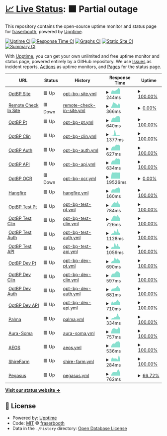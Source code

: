 # [📈 Live Status](https://fraserbooth.github.io/fb-monitor): <!--live status--> **🟧 Partial outage**

This repository contains the open-source uptime monitor and status page for [fraserbooth](https://fraserbooth.github.io/fb-monitor), powered by [Upptime](https://github.com/upptime/upptime).

[![Uptime CI](https://github.com/koj-co/upptime/workflows/Uptime%20CI/badge.svg)](https://github.com/koj-co/upptime/actions?query=workflow%3A%22Uptime+CI%22)
[![Response Time CI](https://github.com/koj-co/upptime/workflows/Response%20Time%20CI/badge.svg)](https://github.com/koj-co/upptime/actions?query=workflow%3A%22Response+Time+CI%22)
[![Graphs CI](https://github.com/koj-co/upptime/workflows/Graphs%20CI/badge.svg)](https://github.com/koj-co/upptime/actions?query=workflow%3A%22Graphs+CI%22)
[![Static Site CI](https://github.com/koj-co/upptime/workflows/Static%20Site%20CI/badge.svg)](https://github.com/koj-co/upptime/actions?query=workflow%3A%22Static+Site+CI%22)
[![Summary CI](https://github.com/koj-co/upptime/workflows/Summary%20CI/badge.svg)](https://github.com/koj-co/upptime/actions?query=workflow%3A%22Summary+CI%22)

With [Upptime](https://upptime.js.org), you can get your own unlimited and free uptime monitor and status page, powered entirely by a GitHub repository. We use [Issues](https://github.com/fraserbooth/optbp-monitor/issues) as incident reports, [Actions](https://github.com/fraserbooth/optbp-monitor/actions) as uptime monitors, and [Pages](https://fraserbooth.github.io/fb-monitor) for the status page.

<!--start: status pages-->
<!-- This summary is generated by Upptime (https://github.com/upptime/upptime) -->
<!-- Do not edit this manually, your changes will be overwritten -->
<!-- prettier-ignore -->
| URL | Status | History | Response Time | Uptime |
| --- | ------ | ------- | ------------- | ------ |
| <img alt="" src="https://icons.duckduckgo.com/ip3/www.optbp.com.ico" height="13"> [OptBP Site](http://www.optbp.com/) | 🟩 Up | [opt-bp-site.yml](https://github.com/fraserbooth/fb-monitor/commits/HEAD/history/opt-bp-site.yml) | <details><summary><img alt="Response time graph" src="./graphs/opt-bp-site/response-time-week.png" height="20"> 244ms</summary><br><a href="https://fraserbooth.github.io/fb-monitor/history/opt-bp-site"><img alt="Response time 195" src="https://img.shields.io/endpoint?url=https%3A%2F%2Fraw.githubusercontent.com%2Ffraserbooth%2Ffb-monitor%2FHEAD%2Fapi%2Fopt-bp-site%2Fresponse-time.json"></a><br><a href="https://fraserbooth.github.io/fb-monitor/history/opt-bp-site"><img alt="24-hour response time 224" src="https://img.shields.io/endpoint?url=https%3A%2F%2Fraw.githubusercontent.com%2Ffraserbooth%2Ffb-monitor%2FHEAD%2Fapi%2Fopt-bp-site%2Fresponse-time-day.json"></a><br><a href="https://fraserbooth.github.io/fb-monitor/history/opt-bp-site"><img alt="7-day response time 244" src="https://img.shields.io/endpoint?url=https%3A%2F%2Fraw.githubusercontent.com%2Ffraserbooth%2Ffb-monitor%2FHEAD%2Fapi%2Fopt-bp-site%2Fresponse-time-week.json"></a><br><a href="https://fraserbooth.github.io/fb-monitor/history/opt-bp-site"><img alt="30-day response time 213" src="https://img.shields.io/endpoint?url=https%3A%2F%2Fraw.githubusercontent.com%2Ffraserbooth%2Ffb-monitor%2FHEAD%2Fapi%2Fopt-bp-site%2Fresponse-time-month.json"></a><br><a href="https://fraserbooth.github.io/fb-monitor/history/opt-bp-site"><img alt="1-year response time 203" src="https://img.shields.io/endpoint?url=https%3A%2F%2Fraw.githubusercontent.com%2Ffraserbooth%2Ffb-monitor%2FHEAD%2Fapi%2Fopt-bp-site%2Fresponse-time-year.json"></a></details> | <details><summary><a href="https://fraserbooth.github.io/fb-monitor/history/opt-bp-site">100.00%</a></summary><a href="https://fraserbooth.github.io/fb-monitor/history/opt-bp-site"><img alt="All-time uptime 100.00%" src="https://img.shields.io/endpoint?url=https%3A%2F%2Fraw.githubusercontent.com%2Ffraserbooth%2Ffb-monitor%2FHEAD%2Fapi%2Fopt-bp-site%2Fuptime.json"></a><br><a href="https://fraserbooth.github.io/fb-monitor/history/opt-bp-site"><img alt="24-hour uptime 100.00%" src="https://img.shields.io/endpoint?url=https%3A%2F%2Fraw.githubusercontent.com%2Ffraserbooth%2Ffb-monitor%2FHEAD%2Fapi%2Fopt-bp-site%2Fuptime-day.json"></a><br><a href="https://fraserbooth.github.io/fb-monitor/history/opt-bp-site"><img alt="7-day uptime 100.00%" src="https://img.shields.io/endpoint?url=https%3A%2F%2Fraw.githubusercontent.com%2Ffraserbooth%2Ffb-monitor%2FHEAD%2Fapi%2Fopt-bp-site%2Fuptime-week.json"></a><br><a href="https://fraserbooth.github.io/fb-monitor/history/opt-bp-site"><img alt="30-day uptime 100.00%" src="https://img.shields.io/endpoint?url=https%3A%2F%2Fraw.githubusercontent.com%2Ffraserbooth%2Ffb-monitor%2FHEAD%2Fapi%2Fopt-bp-site%2Fuptime-month.json"></a><br><a href="https://fraserbooth.github.io/fb-monitor/history/opt-bp-site"><img alt="1-year uptime 100.00%" src="https://img.shields.io/endpoint?url=https%3A%2F%2Fraw.githubusercontent.com%2Ffraserbooth%2Ffb-monitor%2FHEAD%2Fapi%2Fopt-bp-site%2Fuptime-year.json"></a></details>
| <img alt="" src="https://icons.duckduckgo.com/ip3/www.remotecheckin.co.uk.ico" height="13"> [Remote Check In Site](https://www.remotecheckin.co.uk/) | 🟥 Down | [remote-check-in-site.yml](https://github.com/fraserbooth/fb-monitor/commits/HEAD/history/remote-check-in-site.yml) | <details><summary><img alt="Response time graph" src="./graphs/remote-check-in-site/response-time-week.png" height="20"> 366ms</summary><br><a href="https://fraserbooth.github.io/fb-monitor/history/remote-check-in-site"><img alt="Response time 294" src="https://img.shields.io/endpoint?url=https%3A%2F%2Fraw.githubusercontent.com%2Ffraserbooth%2Ffb-monitor%2FHEAD%2Fapi%2Fremote-check-in-site%2Fresponse-time.json"></a><br><a href="https://fraserbooth.github.io/fb-monitor/history/remote-check-in-site"><img alt="24-hour response time 357" src="https://img.shields.io/endpoint?url=https%3A%2F%2Fraw.githubusercontent.com%2Ffraserbooth%2Ffb-monitor%2FHEAD%2Fapi%2Fremote-check-in-site%2Fresponse-time-day.json"></a><br><a href="https://fraserbooth.github.io/fb-monitor/history/remote-check-in-site"><img alt="7-day response time 366" src="https://img.shields.io/endpoint?url=https%3A%2F%2Fraw.githubusercontent.com%2Ffraserbooth%2Ffb-monitor%2FHEAD%2Fapi%2Fremote-check-in-site%2Fresponse-time-week.json"></a><br><a href="https://fraserbooth.github.io/fb-monitor/history/remote-check-in-site"><img alt="30-day response time 308" src="https://img.shields.io/endpoint?url=https%3A%2F%2Fraw.githubusercontent.com%2Ffraserbooth%2Ffb-monitor%2FHEAD%2Fapi%2Fremote-check-in-site%2Fresponse-time-month.json"></a><br><a href="https://fraserbooth.github.io/fb-monitor/history/remote-check-in-site"><img alt="1-year response time 303" src="https://img.shields.io/endpoint?url=https%3A%2F%2Fraw.githubusercontent.com%2Ffraserbooth%2Ffb-monitor%2FHEAD%2Fapi%2Fremote-check-in-site%2Fresponse-time-year.json"></a></details> | <details><summary><a href="https://fraserbooth.github.io/fb-monitor/history/remote-check-in-site">0.00%</a></summary><a href="https://fraserbooth.github.io/fb-monitor/history/remote-check-in-site"><img alt="All-time uptime 85.57%" src="https://img.shields.io/endpoint?url=https%3A%2F%2Fraw.githubusercontent.com%2Ffraserbooth%2Ffb-monitor%2FHEAD%2Fapi%2Fremote-check-in-site%2Fuptime.json"></a><br><a href="https://fraserbooth.github.io/fb-monitor/history/remote-check-in-site"><img alt="24-hour uptime 0.00%" src="https://img.shields.io/endpoint?url=https%3A%2F%2Fraw.githubusercontent.com%2Ffraserbooth%2Ffb-monitor%2FHEAD%2Fapi%2Fremote-check-in-site%2Fuptime-day.json"></a><br><a href="https://fraserbooth.github.io/fb-monitor/history/remote-check-in-site"><img alt="7-day uptime 0.00%" src="https://img.shields.io/endpoint?url=https%3A%2F%2Fraw.githubusercontent.com%2Ffraserbooth%2Ffb-monitor%2FHEAD%2Fapi%2Fremote-check-in-site%2Fuptime-week.json"></a><br><a href="https://fraserbooth.github.io/fb-monitor/history/remote-check-in-site"><img alt="30-day uptime 0.00%" src="https://img.shields.io/endpoint?url=https%3A%2F%2Fraw.githubusercontent.com%2Ffraserbooth%2Ffb-monitor%2FHEAD%2Fapi%2Fremote-check-in-site%2Fuptime-month.json"></a><br><a href="https://fraserbooth.github.io/fb-monitor/history/remote-check-in-site"><img alt="1-year uptime 39.05%" src="https://img.shields.io/endpoint?url=https%3A%2F%2Fraw.githubusercontent.com%2Ffraserbooth%2Ffb-monitor%2FHEAD%2Fapi%2Fremote-check-in-site%2Fuptime-year.json"></a></details>
| <img alt="" src="https://icons.duckduckgo.com/ip3/pt.optbp.com.ico" height="13"> [OptBP Pt](https://pt.optbp.com/) | 🟩 Up | [opt-bp-pt.yml](https://github.com/fraserbooth/fb-monitor/commits/HEAD/history/opt-bp-pt.yml) | <details><summary><img alt="Response time graph" src="./graphs/opt-bp-pt/response-time-week.png" height="20"> 640ms</summary><br><a href="https://fraserbooth.github.io/fb-monitor/history/opt-bp-pt"><img alt="Response time 629" src="https://img.shields.io/endpoint?url=https%3A%2F%2Fraw.githubusercontent.com%2Ffraserbooth%2Ffb-monitor%2FHEAD%2Fapi%2Fopt-bp-pt%2Fresponse-time.json"></a><br><a href="https://fraserbooth.github.io/fb-monitor/history/opt-bp-pt"><img alt="24-hour response time 681" src="https://img.shields.io/endpoint?url=https%3A%2F%2Fraw.githubusercontent.com%2Ffraserbooth%2Ffb-monitor%2FHEAD%2Fapi%2Fopt-bp-pt%2Fresponse-time-day.json"></a><br><a href="https://fraserbooth.github.io/fb-monitor/history/opt-bp-pt"><img alt="7-day response time 640" src="https://img.shields.io/endpoint?url=https%3A%2F%2Fraw.githubusercontent.com%2Ffraserbooth%2Ffb-monitor%2FHEAD%2Fapi%2Fopt-bp-pt%2Fresponse-time-week.json"></a><br><a href="https://fraserbooth.github.io/fb-monitor/history/opt-bp-pt"><img alt="30-day response time 585" src="https://img.shields.io/endpoint?url=https%3A%2F%2Fraw.githubusercontent.com%2Ffraserbooth%2Ffb-monitor%2FHEAD%2Fapi%2Fopt-bp-pt%2Fresponse-time-month.json"></a><br><a href="https://fraserbooth.github.io/fb-monitor/history/opt-bp-pt"><img alt="1-year response time 659" src="https://img.shields.io/endpoint?url=https%3A%2F%2Fraw.githubusercontent.com%2Ffraserbooth%2Ffb-monitor%2FHEAD%2Fapi%2Fopt-bp-pt%2Fresponse-time-year.json"></a></details> | <details><summary><a href="https://fraserbooth.github.io/fb-monitor/history/opt-bp-pt">100.00%</a></summary><a href="https://fraserbooth.github.io/fb-monitor/history/opt-bp-pt"><img alt="All-time uptime 99.99%" src="https://img.shields.io/endpoint?url=https%3A%2F%2Fraw.githubusercontent.com%2Ffraserbooth%2Ffb-monitor%2FHEAD%2Fapi%2Fopt-bp-pt%2Fuptime.json"></a><br><a href="https://fraserbooth.github.io/fb-monitor/history/opt-bp-pt"><img alt="24-hour uptime 100.00%" src="https://img.shields.io/endpoint?url=https%3A%2F%2Fraw.githubusercontent.com%2Ffraserbooth%2Ffb-monitor%2FHEAD%2Fapi%2Fopt-bp-pt%2Fuptime-day.json"></a><br><a href="https://fraserbooth.github.io/fb-monitor/history/opt-bp-pt"><img alt="7-day uptime 100.00%" src="https://img.shields.io/endpoint?url=https%3A%2F%2Fraw.githubusercontent.com%2Ffraserbooth%2Ffb-monitor%2FHEAD%2Fapi%2Fopt-bp-pt%2Fuptime-week.json"></a><br><a href="https://fraserbooth.github.io/fb-monitor/history/opt-bp-pt"><img alt="30-day uptime 100.00%" src="https://img.shields.io/endpoint?url=https%3A%2F%2Fraw.githubusercontent.com%2Ffraserbooth%2Ffb-monitor%2FHEAD%2Fapi%2Fopt-bp-pt%2Fuptime-month.json"></a><br><a href="https://fraserbooth.github.io/fb-monitor/history/opt-bp-pt"><img alt="1-year uptime 99.99%" src="https://img.shields.io/endpoint?url=https%3A%2F%2Fraw.githubusercontent.com%2Ffraserbooth%2Ffb-monitor%2FHEAD%2Fapi%2Fopt-bp-pt%2Fuptime-year.json"></a></details>
| <img alt="" src="https://icons.duckduckgo.com/ip3/clin.optbp.com.ico" height="13"> [OptBP Clin](https://clin.optbp.com/) | 🟩 Up | [opt-bp-clin.yml](https://github.com/fraserbooth/fb-monitor/commits/HEAD/history/opt-bp-clin.yml) | <details><summary><img alt="Response time graph" src="./graphs/opt-bp-clin/response-time-week.png" height="20"> 1377ms</summary><br><a href="https://fraserbooth.github.io/fb-monitor/history/opt-bp-clin"><img alt="Response time 560" src="https://img.shields.io/endpoint?url=https%3A%2F%2Fraw.githubusercontent.com%2Ffraserbooth%2Ffb-monitor%2FHEAD%2Fapi%2Fopt-bp-clin%2Fresponse-time.json"></a><br><a href="https://fraserbooth.github.io/fb-monitor/history/opt-bp-clin"><img alt="24-hour response time 748" src="https://img.shields.io/endpoint?url=https%3A%2F%2Fraw.githubusercontent.com%2Ffraserbooth%2Ffb-monitor%2FHEAD%2Fapi%2Fopt-bp-clin%2Fresponse-time-day.json"></a><br><a href="https://fraserbooth.github.io/fb-monitor/history/opt-bp-clin"><img alt="7-day response time 1377" src="https://img.shields.io/endpoint?url=https%3A%2F%2Fraw.githubusercontent.com%2Ffraserbooth%2Ffb-monitor%2FHEAD%2Fapi%2Fopt-bp-clin%2Fresponse-time-week.json"></a><br><a href="https://fraserbooth.github.io/fb-monitor/history/opt-bp-clin"><img alt="30-day response time 748" src="https://img.shields.io/endpoint?url=https%3A%2F%2Fraw.githubusercontent.com%2Ffraserbooth%2Ffb-monitor%2FHEAD%2Fapi%2Fopt-bp-clin%2Fresponse-time-month.json"></a><br><a href="https://fraserbooth.github.io/fb-monitor/history/opt-bp-clin"><img alt="1-year response time 566" src="https://img.shields.io/endpoint?url=https%3A%2F%2Fraw.githubusercontent.com%2Ffraserbooth%2Ffb-monitor%2FHEAD%2Fapi%2Fopt-bp-clin%2Fresponse-time-year.json"></a></details> | <details><summary><a href="https://fraserbooth.github.io/fb-monitor/history/opt-bp-clin">100.00%</a></summary><a href="https://fraserbooth.github.io/fb-monitor/history/opt-bp-clin"><img alt="All-time uptime 99.99%" src="https://img.shields.io/endpoint?url=https%3A%2F%2Fraw.githubusercontent.com%2Ffraserbooth%2Ffb-monitor%2FHEAD%2Fapi%2Fopt-bp-clin%2Fuptime.json"></a><br><a href="https://fraserbooth.github.io/fb-monitor/history/opt-bp-clin"><img alt="24-hour uptime 100.00%" src="https://img.shields.io/endpoint?url=https%3A%2F%2Fraw.githubusercontent.com%2Ffraserbooth%2Ffb-monitor%2FHEAD%2Fapi%2Fopt-bp-clin%2Fuptime-day.json"></a><br><a href="https://fraserbooth.github.io/fb-monitor/history/opt-bp-clin"><img alt="7-day uptime 100.00%" src="https://img.shields.io/endpoint?url=https%3A%2F%2Fraw.githubusercontent.com%2Ffraserbooth%2Ffb-monitor%2FHEAD%2Fapi%2Fopt-bp-clin%2Fuptime-week.json"></a><br><a href="https://fraserbooth.github.io/fb-monitor/history/opt-bp-clin"><img alt="30-day uptime 100.00%" src="https://img.shields.io/endpoint?url=https%3A%2F%2Fraw.githubusercontent.com%2Ffraserbooth%2Ffb-monitor%2FHEAD%2Fapi%2Fopt-bp-clin%2Fuptime-month.json"></a><br><a href="https://fraserbooth.github.io/fb-monitor/history/opt-bp-clin"><img alt="1-year uptime 100.00%" src="https://img.shields.io/endpoint?url=https%3A%2F%2Fraw.githubusercontent.com%2Ffraserbooth%2Ffb-monitor%2FHEAD%2Fapi%2Fopt-bp-clin%2Fuptime-year.json"></a></details>
| <img alt="" src="https://icons.duckduckgo.com/ip3/auth.optbp.com.ico" height="13"> [OptBP Auth](https://auth.optbp.com/Account/LoginWithPasscode) | 🟩 Up | [opt-bp-auth.yml](https://github.com/fraserbooth/fb-monitor/commits/HEAD/history/opt-bp-auth.yml) | <details><summary><img alt="Response time graph" src="./graphs/opt-bp-auth/response-time-week.png" height="20"> 627ms</summary><br><a href="https://fraserbooth.github.io/fb-monitor/history/opt-bp-auth"><img alt="Response time 716" src="https://img.shields.io/endpoint?url=https%3A%2F%2Fraw.githubusercontent.com%2Ffraserbooth%2Ffb-monitor%2FHEAD%2Fapi%2Fopt-bp-auth%2Fresponse-time.json"></a><br><a href="https://fraserbooth.github.io/fb-monitor/history/opt-bp-auth"><img alt="24-hour response time 752" src="https://img.shields.io/endpoint?url=https%3A%2F%2Fraw.githubusercontent.com%2Ffraserbooth%2Ffb-monitor%2FHEAD%2Fapi%2Fopt-bp-auth%2Fresponse-time-day.json"></a><br><a href="https://fraserbooth.github.io/fb-monitor/history/opt-bp-auth"><img alt="7-day response time 627" src="https://img.shields.io/endpoint?url=https%3A%2F%2Fraw.githubusercontent.com%2Ffraserbooth%2Ffb-monitor%2FHEAD%2Fapi%2Fopt-bp-auth%2Fresponse-time-week.json"></a><br><a href="https://fraserbooth.github.io/fb-monitor/history/opt-bp-auth"><img alt="30-day response time 594" src="https://img.shields.io/endpoint?url=https%3A%2F%2Fraw.githubusercontent.com%2Ffraserbooth%2Ffb-monitor%2FHEAD%2Fapi%2Fopt-bp-auth%2Fresponse-time-month.json"></a><br><a href="https://fraserbooth.github.io/fb-monitor/history/opt-bp-auth"><img alt="1-year response time 654" src="https://img.shields.io/endpoint?url=https%3A%2F%2Fraw.githubusercontent.com%2Ffraserbooth%2Ffb-monitor%2FHEAD%2Fapi%2Fopt-bp-auth%2Fresponse-time-year.json"></a></details> | <details><summary><a href="https://fraserbooth.github.io/fb-monitor/history/opt-bp-auth">100.00%</a></summary><a href="https://fraserbooth.github.io/fb-monitor/history/opt-bp-auth"><img alt="All-time uptime 99.53%" src="https://img.shields.io/endpoint?url=https%3A%2F%2Fraw.githubusercontent.com%2Ffraserbooth%2Ffb-monitor%2FHEAD%2Fapi%2Fopt-bp-auth%2Fuptime.json"></a><br><a href="https://fraserbooth.github.io/fb-monitor/history/opt-bp-auth"><img alt="24-hour uptime 100.00%" src="https://img.shields.io/endpoint?url=https%3A%2F%2Fraw.githubusercontent.com%2Ffraserbooth%2Ffb-monitor%2FHEAD%2Fapi%2Fopt-bp-auth%2Fuptime-day.json"></a><br><a href="https://fraserbooth.github.io/fb-monitor/history/opt-bp-auth"><img alt="7-day uptime 100.00%" src="https://img.shields.io/endpoint?url=https%3A%2F%2Fraw.githubusercontent.com%2Ffraserbooth%2Ffb-monitor%2FHEAD%2Fapi%2Fopt-bp-auth%2Fuptime-week.json"></a><br><a href="https://fraserbooth.github.io/fb-monitor/history/opt-bp-auth"><img alt="30-day uptime 99.93%" src="https://img.shields.io/endpoint?url=https%3A%2F%2Fraw.githubusercontent.com%2Ffraserbooth%2Ffb-monitor%2FHEAD%2Fapi%2Fopt-bp-auth%2Fuptime-month.json"></a><br><a href="https://fraserbooth.github.io/fb-monitor/history/opt-bp-auth"><img alt="1-year uptime 99.99%" src="https://img.shields.io/endpoint?url=https%3A%2F%2Fraw.githubusercontent.com%2Ffraserbooth%2Ffb-monitor%2FHEAD%2Fapi%2Fopt-bp-auth%2Fuptime-year.json"></a></details>
| <img alt="" src="https://icons.duckduckgo.com/ip3/api.optbp.com.ico" height="13"> [OptBP API](https://api.optbp.com/api/practice/additionaldetails/) | 🟩 Up | [opt-bp-api.yml](https://github.com/fraserbooth/fb-monitor/commits/HEAD/history/opt-bp-api.yml) | <details><summary><img alt="Response time graph" src="./graphs/opt-bp-api/response-time-week.png" height="20"> 634ms</summary><br><a href="https://fraserbooth.github.io/fb-monitor/history/opt-bp-api"><img alt="Response time 787" src="https://img.shields.io/endpoint?url=https%3A%2F%2Fraw.githubusercontent.com%2Ffraserbooth%2Ffb-monitor%2FHEAD%2Fapi%2Fopt-bp-api%2Fresponse-time.json"></a><br><a href="https://fraserbooth.github.io/fb-monitor/history/opt-bp-api"><img alt="24-hour response time 693" src="https://img.shields.io/endpoint?url=https%3A%2F%2Fraw.githubusercontent.com%2Ffraserbooth%2Ffb-monitor%2FHEAD%2Fapi%2Fopt-bp-api%2Fresponse-time-day.json"></a><br><a href="https://fraserbooth.github.io/fb-monitor/history/opt-bp-api"><img alt="7-day response time 634" src="https://img.shields.io/endpoint?url=https%3A%2F%2Fraw.githubusercontent.com%2Ffraserbooth%2Ffb-monitor%2FHEAD%2Fapi%2Fopt-bp-api%2Fresponse-time-week.json"></a><br><a href="https://fraserbooth.github.io/fb-monitor/history/opt-bp-api"><img alt="30-day response time 581" src="https://img.shields.io/endpoint?url=https%3A%2F%2Fraw.githubusercontent.com%2Ffraserbooth%2Ffb-monitor%2FHEAD%2Fapi%2Fopt-bp-api%2Fresponse-time-month.json"></a><br><a href="https://fraserbooth.github.io/fb-monitor/history/opt-bp-api"><img alt="1-year response time 696" src="https://img.shields.io/endpoint?url=https%3A%2F%2Fraw.githubusercontent.com%2Ffraserbooth%2Ffb-monitor%2FHEAD%2Fapi%2Fopt-bp-api%2Fresponse-time-year.json"></a></details> | <details><summary><a href="https://fraserbooth.github.io/fb-monitor/history/opt-bp-api">100.00%</a></summary><a href="https://fraserbooth.github.io/fb-monitor/history/opt-bp-api"><img alt="All-time uptime 99.54%" src="https://img.shields.io/endpoint?url=https%3A%2F%2Fraw.githubusercontent.com%2Ffraserbooth%2Ffb-monitor%2FHEAD%2Fapi%2Fopt-bp-api%2Fuptime.json"></a><br><a href="https://fraserbooth.github.io/fb-monitor/history/opt-bp-api"><img alt="24-hour uptime 100.00%" src="https://img.shields.io/endpoint?url=https%3A%2F%2Fraw.githubusercontent.com%2Ffraserbooth%2Ffb-monitor%2FHEAD%2Fapi%2Fopt-bp-api%2Fuptime-day.json"></a><br><a href="https://fraserbooth.github.io/fb-monitor/history/opt-bp-api"><img alt="7-day uptime 100.00%" src="https://img.shields.io/endpoint?url=https%3A%2F%2Fraw.githubusercontent.com%2Ffraserbooth%2Ffb-monitor%2FHEAD%2Fapi%2Fopt-bp-api%2Fuptime-week.json"></a><br><a href="https://fraserbooth.github.io/fb-monitor/history/opt-bp-api"><img alt="30-day uptime 100.00%" src="https://img.shields.io/endpoint?url=https%3A%2F%2Fraw.githubusercontent.com%2Ffraserbooth%2Ffb-monitor%2FHEAD%2Fapi%2Fopt-bp-api%2Fuptime-month.json"></a><br><a href="https://fraserbooth.github.io/fb-monitor/history/opt-bp-api"><img alt="1-year uptime 100.00%" src="https://img.shields.io/endpoint?url=https%3A%2F%2Fraw.githubusercontent.com%2Ffraserbooth%2Ffb-monitor%2FHEAD%2Fapi%2Fopt-bp-api%2Fuptime-year.json"></a></details>
| <img alt="" src="https://icons.duckduckgo.com/ip3/ocr.optbp.com.ico" height="13"> [OptBP OCR](https://ocr.optbp.com/) | 🟥 Down | [opt-bp-ocr.yml](https://github.com/fraserbooth/fb-monitor/commits/HEAD/history/opt-bp-ocr.yml) | <details><summary><img alt="Response time graph" src="./graphs/opt-bp-ocr/response-time-week.png" height="20"> 19526ms</summary><br><a href="https://fraserbooth.github.io/fb-monitor/history/opt-bp-ocr"><img alt="Response time 19611" src="https://img.shields.io/endpoint?url=https%3A%2F%2Fraw.githubusercontent.com%2Ffraserbooth%2Ffb-monitor%2FHEAD%2Fapi%2Fopt-bp-ocr%2Fresponse-time.json"></a><br><a href="https://fraserbooth.github.io/fb-monitor/history/opt-bp-ocr"><img alt="24-hour response time 19757" src="https://img.shields.io/endpoint?url=https%3A%2F%2Fraw.githubusercontent.com%2Ffraserbooth%2Ffb-monitor%2FHEAD%2Fapi%2Fopt-bp-ocr%2Fresponse-time-day.json"></a><br><a href="https://fraserbooth.github.io/fb-monitor/history/opt-bp-ocr"><img alt="7-day response time 19526" src="https://img.shields.io/endpoint?url=https%3A%2F%2Fraw.githubusercontent.com%2Ffraserbooth%2Ffb-monitor%2FHEAD%2Fapi%2Fopt-bp-ocr%2Fresponse-time-week.json"></a><br><a href="https://fraserbooth.github.io/fb-monitor/history/opt-bp-ocr"><img alt="30-day response time 19593" src="https://img.shields.io/endpoint?url=https%3A%2F%2Fraw.githubusercontent.com%2Ffraserbooth%2Ffb-monitor%2FHEAD%2Fapi%2Fopt-bp-ocr%2Fresponse-time-month.json"></a><br><a href="https://fraserbooth.github.io/fb-monitor/history/opt-bp-ocr"><img alt="1-year response time 19611" src="https://img.shields.io/endpoint?url=https%3A%2F%2Fraw.githubusercontent.com%2Ffraserbooth%2Ffb-monitor%2FHEAD%2Fapi%2Fopt-bp-ocr%2Fresponse-time-year.json"></a></details> | <details><summary><a href="https://fraserbooth.github.io/fb-monitor/history/opt-bp-ocr">0.00%</a></summary><a href="https://fraserbooth.github.io/fb-monitor/history/opt-bp-ocr"><img alt="All-time uptime 0.00%" src="https://img.shields.io/endpoint?url=https%3A%2F%2Fraw.githubusercontent.com%2Ffraserbooth%2Ffb-monitor%2FHEAD%2Fapi%2Fopt-bp-ocr%2Fuptime.json"></a><br><a href="https://fraserbooth.github.io/fb-monitor/history/opt-bp-ocr"><img alt="24-hour uptime 0.00%" src="https://img.shields.io/endpoint?url=https%3A%2F%2Fraw.githubusercontent.com%2Ffraserbooth%2Ffb-monitor%2FHEAD%2Fapi%2Fopt-bp-ocr%2Fuptime-day.json"></a><br><a href="https://fraserbooth.github.io/fb-monitor/history/opt-bp-ocr"><img alt="7-day uptime 0.00%" src="https://img.shields.io/endpoint?url=https%3A%2F%2Fraw.githubusercontent.com%2Ffraserbooth%2Ffb-monitor%2FHEAD%2Fapi%2Fopt-bp-ocr%2Fuptime-week.json"></a><br><a href="https://fraserbooth.github.io/fb-monitor/history/opt-bp-ocr"><img alt="30-day uptime 0.00%" src="https://img.shields.io/endpoint?url=https%3A%2F%2Fraw.githubusercontent.com%2Ffraserbooth%2Ffb-monitor%2FHEAD%2Fapi%2Fopt-bp-ocr%2Fuptime-month.json"></a><br><a href="https://fraserbooth.github.io/fb-monitor/history/opt-bp-ocr"><img alt="1-year uptime 0.00%" src="https://img.shields.io/endpoint?url=https%3A%2F%2Fraw.githubusercontent.com%2Ffraserbooth%2Ffb-monitor%2FHEAD%2Fapi%2Fopt-bp-ocr%2Fuptime-year.json"></a></details>
| <img alt="" src="https://icons.duckduckgo.com/ip3/api.optbp.com.ico" height="13"> [Hangfire](https://api.optbp.com/hangfire) | 🟩 Up | [hangfire.yml](https://github.com/fraserbooth/fb-monitor/commits/HEAD/history/hangfire.yml) | <details><summary><img alt="Response time graph" src="./graphs/hangfire/response-time-week.png" height="20"> 160ms</summary><br><a href="https://fraserbooth.github.io/fb-monitor/history/hangfire"><img alt="Response time 219" src="https://img.shields.io/endpoint?url=https%3A%2F%2Fraw.githubusercontent.com%2Ffraserbooth%2Ffb-monitor%2FHEAD%2Fapi%2Fhangfire%2Fresponse-time.json"></a><br><a href="https://fraserbooth.github.io/fb-monitor/history/hangfire"><img alt="24-hour response time 178" src="https://img.shields.io/endpoint?url=https%3A%2F%2Fraw.githubusercontent.com%2Ffraserbooth%2Ffb-monitor%2FHEAD%2Fapi%2Fhangfire%2Fresponse-time-day.json"></a><br><a href="https://fraserbooth.github.io/fb-monitor/history/hangfire"><img alt="7-day response time 160" src="https://img.shields.io/endpoint?url=https%3A%2F%2Fraw.githubusercontent.com%2Ffraserbooth%2Ffb-monitor%2FHEAD%2Fapi%2Fhangfire%2Fresponse-time-week.json"></a><br><a href="https://fraserbooth.github.io/fb-monitor/history/hangfire"><img alt="30-day response time 152" src="https://img.shields.io/endpoint?url=https%3A%2F%2Fraw.githubusercontent.com%2Ffraserbooth%2Ffb-monitor%2FHEAD%2Fapi%2Fhangfire%2Fresponse-time-month.json"></a><br><a href="https://fraserbooth.github.io/fb-monitor/history/hangfire"><img alt="1-year response time 240" src="https://img.shields.io/endpoint?url=https%3A%2F%2Fraw.githubusercontent.com%2Ffraserbooth%2Ffb-monitor%2FHEAD%2Fapi%2Fhangfire%2Fresponse-time-year.json"></a></details> | <details><summary><a href="https://fraserbooth.github.io/fb-monitor/history/hangfire">100.00%</a></summary><a href="https://fraserbooth.github.io/fb-monitor/history/hangfire"><img alt="All-time uptime 99.89%" src="https://img.shields.io/endpoint?url=https%3A%2F%2Fraw.githubusercontent.com%2Ffraserbooth%2Ffb-monitor%2FHEAD%2Fapi%2Fhangfire%2Fuptime.json"></a><br><a href="https://fraserbooth.github.io/fb-monitor/history/hangfire"><img alt="24-hour uptime 100.00%" src="https://img.shields.io/endpoint?url=https%3A%2F%2Fraw.githubusercontent.com%2Ffraserbooth%2Ffb-monitor%2FHEAD%2Fapi%2Fhangfire%2Fuptime-day.json"></a><br><a href="https://fraserbooth.github.io/fb-monitor/history/hangfire"><img alt="7-day uptime 100.00%" src="https://img.shields.io/endpoint?url=https%3A%2F%2Fraw.githubusercontent.com%2Ffraserbooth%2Ffb-monitor%2FHEAD%2Fapi%2Fhangfire%2Fuptime-week.json"></a><br><a href="https://fraserbooth.github.io/fb-monitor/history/hangfire"><img alt="30-day uptime 100.00%" src="https://img.shields.io/endpoint?url=https%3A%2F%2Fraw.githubusercontent.com%2Ffraserbooth%2Ffb-monitor%2FHEAD%2Fapi%2Fhangfire%2Fuptime-month.json"></a><br><a href="https://fraserbooth.github.io/fb-monitor/history/hangfire"><img alt="1-year uptime 100.00%" src="https://img.shields.io/endpoint?url=https%3A%2F%2Fraw.githubusercontent.com%2Ffraserbooth%2Ffb-monitor%2FHEAD%2Fapi%2Fhangfire%2Fuptime-year.json"></a></details>
| <img alt="" src="https://icons.duckduckgo.com/ip3/optbp-pt-test.azurewebsites.net.ico" height="13"> [OptBP Test Pt](https://optbp-pt-test.azurewebsites.net/) | 🟩 Up | [opt-bp-test-pt.yml](https://github.com/fraserbooth/fb-monitor/commits/HEAD/history/opt-bp-test-pt.yml) | <details><summary><img alt="Response time graph" src="./graphs/opt-bp-test-pt/response-time-week.png" height="20"> 784ms</summary><br><a href="https://fraserbooth.github.io/fb-monitor/history/opt-bp-test-pt"><img alt="Response time 672" src="https://img.shields.io/endpoint?url=https%3A%2F%2Fraw.githubusercontent.com%2Ffraserbooth%2Ffb-monitor%2FHEAD%2Fapi%2Fopt-bp-test-pt%2Fresponse-time.json"></a><br><a href="https://fraserbooth.github.io/fb-monitor/history/opt-bp-test-pt"><img alt="24-hour response time 1085" src="https://img.shields.io/endpoint?url=https%3A%2F%2Fraw.githubusercontent.com%2Ffraserbooth%2Ffb-monitor%2FHEAD%2Fapi%2Fopt-bp-test-pt%2Fresponse-time-day.json"></a><br><a href="https://fraserbooth.github.io/fb-monitor/history/opt-bp-test-pt"><img alt="7-day response time 784" src="https://img.shields.io/endpoint?url=https%3A%2F%2Fraw.githubusercontent.com%2Ffraserbooth%2Ffb-monitor%2FHEAD%2Fapi%2Fopt-bp-test-pt%2Fresponse-time-week.json"></a><br><a href="https://fraserbooth.github.io/fb-monitor/history/opt-bp-test-pt"><img alt="30-day response time 1753" src="https://img.shields.io/endpoint?url=https%3A%2F%2Fraw.githubusercontent.com%2Ffraserbooth%2Ffb-monitor%2FHEAD%2Fapi%2Fopt-bp-test-pt%2Fresponse-time-month.json"></a><br><a href="https://fraserbooth.github.io/fb-monitor/history/opt-bp-test-pt"><img alt="1-year response time 741" src="https://img.shields.io/endpoint?url=https%3A%2F%2Fraw.githubusercontent.com%2Ffraserbooth%2Ffb-monitor%2FHEAD%2Fapi%2Fopt-bp-test-pt%2Fresponse-time-year.json"></a></details> | <details><summary><a href="https://fraserbooth.github.io/fb-monitor/history/opt-bp-test-pt">100.00%</a></summary><a href="https://fraserbooth.github.io/fb-monitor/history/opt-bp-test-pt"><img alt="All-time uptime 99.73%" src="https://img.shields.io/endpoint?url=https%3A%2F%2Fraw.githubusercontent.com%2Ffraserbooth%2Ffb-monitor%2FHEAD%2Fapi%2Fopt-bp-test-pt%2Fuptime.json"></a><br><a href="https://fraserbooth.github.io/fb-monitor/history/opt-bp-test-pt"><img alt="24-hour uptime 100.00%" src="https://img.shields.io/endpoint?url=https%3A%2F%2Fraw.githubusercontent.com%2Ffraserbooth%2Ffb-monitor%2FHEAD%2Fapi%2Fopt-bp-test-pt%2Fuptime-day.json"></a><br><a href="https://fraserbooth.github.io/fb-monitor/history/opt-bp-test-pt"><img alt="7-day uptime 100.00%" src="https://img.shields.io/endpoint?url=https%3A%2F%2Fraw.githubusercontent.com%2Ffraserbooth%2Ffb-monitor%2FHEAD%2Fapi%2Fopt-bp-test-pt%2Fuptime-week.json"></a><br><a href="https://fraserbooth.github.io/fb-monitor/history/opt-bp-test-pt"><img alt="30-day uptime 99.96%" src="https://img.shields.io/endpoint?url=https%3A%2F%2Fraw.githubusercontent.com%2Ffraserbooth%2Ffb-monitor%2FHEAD%2Fapi%2Fopt-bp-test-pt%2Fuptime-month.json"></a><br><a href="https://fraserbooth.github.io/fb-monitor/history/opt-bp-test-pt"><img alt="1-year uptime 99.35%" src="https://img.shields.io/endpoint?url=https%3A%2F%2Fraw.githubusercontent.com%2Ffraserbooth%2Ffb-monitor%2FHEAD%2Fapi%2Fopt-bp-test-pt%2Fuptime-year.json"></a></details>
| <img alt="" src="https://icons.duckduckgo.com/ip3/optbp-clin-test.azurewebsites.net.ico" height="13"> [OptBP Test Clin](https://optbp-clin-test.azurewebsites.net/) | 🟩 Up | [opt-bp-test-clin.yml](https://github.com/fraserbooth/fb-monitor/commits/HEAD/history/opt-bp-test-clin.yml) | <details><summary><img alt="Response time graph" src="./graphs/opt-bp-test-clin/response-time-week.png" height="20"> 726ms</summary><br><a href="https://fraserbooth.github.io/fb-monitor/history/opt-bp-test-clin"><img alt="Response time 699" src="https://img.shields.io/endpoint?url=https%3A%2F%2Fraw.githubusercontent.com%2Ffraserbooth%2Ffb-monitor%2FHEAD%2Fapi%2Fopt-bp-test-clin%2Fresponse-time.json"></a><br><a href="https://fraserbooth.github.io/fb-monitor/history/opt-bp-test-clin"><img alt="24-hour response time 882" src="https://img.shields.io/endpoint?url=https%3A%2F%2Fraw.githubusercontent.com%2Ffraserbooth%2Ffb-monitor%2FHEAD%2Fapi%2Fopt-bp-test-clin%2Fresponse-time-day.json"></a><br><a href="https://fraserbooth.github.io/fb-monitor/history/opt-bp-test-clin"><img alt="7-day response time 726" src="https://img.shields.io/endpoint?url=https%3A%2F%2Fraw.githubusercontent.com%2Ffraserbooth%2Ffb-monitor%2FHEAD%2Fapi%2Fopt-bp-test-clin%2Fresponse-time-week.json"></a><br><a href="https://fraserbooth.github.io/fb-monitor/history/opt-bp-test-clin"><img alt="30-day response time 1740" src="https://img.shields.io/endpoint?url=https%3A%2F%2Fraw.githubusercontent.com%2Ffraserbooth%2Ffb-monitor%2FHEAD%2Fapi%2Fopt-bp-test-clin%2Fresponse-time-month.json"></a><br><a href="https://fraserbooth.github.io/fb-monitor/history/opt-bp-test-clin"><img alt="1-year response time 781" src="https://img.shields.io/endpoint?url=https%3A%2F%2Fraw.githubusercontent.com%2Ffraserbooth%2Ffb-monitor%2FHEAD%2Fapi%2Fopt-bp-test-clin%2Fresponse-time-year.json"></a></details> | <details><summary><a href="https://fraserbooth.github.io/fb-monitor/history/opt-bp-test-clin">100.00%</a></summary><a href="https://fraserbooth.github.io/fb-monitor/history/opt-bp-test-clin"><img alt="All-time uptime 99.48%" src="https://img.shields.io/endpoint?url=https%3A%2F%2Fraw.githubusercontent.com%2Ffraserbooth%2Ffb-monitor%2FHEAD%2Fapi%2Fopt-bp-test-clin%2Fuptime.json"></a><br><a href="https://fraserbooth.github.io/fb-monitor/history/opt-bp-test-clin"><img alt="24-hour uptime 100.00%" src="https://img.shields.io/endpoint?url=https%3A%2F%2Fraw.githubusercontent.com%2Ffraserbooth%2Ffb-monitor%2FHEAD%2Fapi%2Fopt-bp-test-clin%2Fuptime-day.json"></a><br><a href="https://fraserbooth.github.io/fb-monitor/history/opt-bp-test-clin"><img alt="7-day uptime 100.00%" src="https://img.shields.io/endpoint?url=https%3A%2F%2Fraw.githubusercontent.com%2Ffraserbooth%2Ffb-monitor%2FHEAD%2Fapi%2Fopt-bp-test-clin%2Fuptime-week.json"></a><br><a href="https://fraserbooth.github.io/fb-monitor/history/opt-bp-test-clin"><img alt="30-day uptime 99.96%" src="https://img.shields.io/endpoint?url=https%3A%2F%2Fraw.githubusercontent.com%2Ffraserbooth%2Ffb-monitor%2FHEAD%2Fapi%2Fopt-bp-test-clin%2Fuptime-month.json"></a><br><a href="https://fraserbooth.github.io/fb-monitor/history/opt-bp-test-clin"><img alt="1-year uptime 98.77%" src="https://img.shields.io/endpoint?url=https%3A%2F%2Fraw.githubusercontent.com%2Ffraserbooth%2Ffb-monitor%2FHEAD%2Fapi%2Fopt-bp-test-clin%2Fuptime-year.json"></a></details>
| <img alt="" src="https://icons.duckduckgo.com/ip3/optbp-auth-test.azurewebsites.net.ico" height="13"> [OptBP Test Auth](https://optbp-auth-test.azurewebsites.net/Account/LoginWithPasscode) | 🟩 Up | [opt-bp-test-auth.yml](https://github.com/fraserbooth/fb-monitor/commits/HEAD/history/opt-bp-test-auth.yml) | <details><summary><img alt="Response time graph" src="./graphs/opt-bp-test-auth/response-time-week.png" height="20"> 1128ms</summary><br><a href="https://fraserbooth.github.io/fb-monitor/history/opt-bp-test-auth"><img alt="Response time 568" src="https://img.shields.io/endpoint?url=https%3A%2F%2Fraw.githubusercontent.com%2Ffraserbooth%2Ffb-monitor%2FHEAD%2Fapi%2Fopt-bp-test-auth%2Fresponse-time.json"></a><br><a href="https://fraserbooth.github.io/fb-monitor/history/opt-bp-test-auth"><img alt="24-hour response time 2281" src="https://img.shields.io/endpoint?url=https%3A%2F%2Fraw.githubusercontent.com%2Ffraserbooth%2Ffb-monitor%2FHEAD%2Fapi%2Fopt-bp-test-auth%2Fresponse-time-day.json"></a><br><a href="https://fraserbooth.github.io/fb-monitor/history/opt-bp-test-auth"><img alt="7-day response time 1128" src="https://img.shields.io/endpoint?url=https%3A%2F%2Fraw.githubusercontent.com%2Ffraserbooth%2Ffb-monitor%2FHEAD%2Fapi%2Fopt-bp-test-auth%2Fresponse-time-week.json"></a><br><a href="https://fraserbooth.github.io/fb-monitor/history/opt-bp-test-auth"><img alt="30-day response time 729" src="https://img.shields.io/endpoint?url=https%3A%2F%2Fraw.githubusercontent.com%2Ffraserbooth%2Ffb-monitor%2FHEAD%2Fapi%2Fopt-bp-test-auth%2Fresponse-time-month.json"></a><br><a href="https://fraserbooth.github.io/fb-monitor/history/opt-bp-test-auth"><img alt="1-year response time 577" src="https://img.shields.io/endpoint?url=https%3A%2F%2Fraw.githubusercontent.com%2Ffraserbooth%2Ffb-monitor%2FHEAD%2Fapi%2Fopt-bp-test-auth%2Fresponse-time-year.json"></a></details> | <details><summary><a href="https://fraserbooth.github.io/fb-monitor/history/opt-bp-test-auth">100.00%</a></summary><a href="https://fraserbooth.github.io/fb-monitor/history/opt-bp-test-auth"><img alt="All-time uptime 99.99%" src="https://img.shields.io/endpoint?url=https%3A%2F%2Fraw.githubusercontent.com%2Ffraserbooth%2Ffb-monitor%2FHEAD%2Fapi%2Fopt-bp-test-auth%2Fuptime.json"></a><br><a href="https://fraserbooth.github.io/fb-monitor/history/opt-bp-test-auth"><img alt="24-hour uptime 100.00%" src="https://img.shields.io/endpoint?url=https%3A%2F%2Fraw.githubusercontent.com%2Ffraserbooth%2Ffb-monitor%2FHEAD%2Fapi%2Fopt-bp-test-auth%2Fuptime-day.json"></a><br><a href="https://fraserbooth.github.io/fb-monitor/history/opt-bp-test-auth"><img alt="7-day uptime 100.00%" src="https://img.shields.io/endpoint?url=https%3A%2F%2Fraw.githubusercontent.com%2Ffraserbooth%2Ffb-monitor%2FHEAD%2Fapi%2Fopt-bp-test-auth%2Fuptime-week.json"></a><br><a href="https://fraserbooth.github.io/fb-monitor/history/opt-bp-test-auth"><img alt="30-day uptime 99.97%" src="https://img.shields.io/endpoint?url=https%3A%2F%2Fraw.githubusercontent.com%2Ffraserbooth%2Ffb-monitor%2FHEAD%2Fapi%2Fopt-bp-test-auth%2Fuptime-month.json"></a><br><a href="https://fraserbooth.github.io/fb-monitor/history/opt-bp-test-auth"><img alt="1-year uptime 99.99%" src="https://img.shields.io/endpoint?url=https%3A%2F%2Fraw.githubusercontent.com%2Ffraserbooth%2Ffb-monitor%2FHEAD%2Fapi%2Fopt-bp-test-auth%2Fuptime-year.json"></a></details>
| <img alt="" src="https://icons.duckduckgo.com/ip3/optbp-api-test.azurewebsites.net.ico" height="13"> [OptBP Test API](https://optbp-api-test.azurewebsites.net/api/practice/additionaldetails/) | 🟩 Up | [opt-bp-test-api.yml](https://github.com/fraserbooth/fb-monitor/commits/HEAD/history/opt-bp-test-api.yml) | <details><summary><img alt="Response time graph" src="./graphs/opt-bp-test-api/response-time-week.png" height="20"> 1059ms</summary><br><a href="https://fraserbooth.github.io/fb-monitor/history/opt-bp-test-api"><img alt="Response time 1037" src="https://img.shields.io/endpoint?url=https%3A%2F%2Fraw.githubusercontent.com%2Ffraserbooth%2Ffb-monitor%2FHEAD%2Fapi%2Fopt-bp-test-api%2Fresponse-time.json"></a><br><a href="https://fraserbooth.github.io/fb-monitor/history/opt-bp-test-api"><img alt="24-hour response time 2022" src="https://img.shields.io/endpoint?url=https%3A%2F%2Fraw.githubusercontent.com%2Ffraserbooth%2Ffb-monitor%2FHEAD%2Fapi%2Fopt-bp-test-api%2Fresponse-time-day.json"></a><br><a href="https://fraserbooth.github.io/fb-monitor/history/opt-bp-test-api"><img alt="7-day response time 1059" src="https://img.shields.io/endpoint?url=https%3A%2F%2Fraw.githubusercontent.com%2Ffraserbooth%2Ffb-monitor%2FHEAD%2Fapi%2Fopt-bp-test-api%2Fresponse-time-week.json"></a><br><a href="https://fraserbooth.github.io/fb-monitor/history/opt-bp-test-api"><img alt="30-day response time 1291" src="https://img.shields.io/endpoint?url=https%3A%2F%2Fraw.githubusercontent.com%2Ffraserbooth%2Ffb-monitor%2FHEAD%2Fapi%2Fopt-bp-test-api%2Fresponse-time-month.json"></a><br><a href="https://fraserbooth.github.io/fb-monitor/history/opt-bp-test-api"><img alt="1-year response time 1083" src="https://img.shields.io/endpoint?url=https%3A%2F%2Fraw.githubusercontent.com%2Ffraserbooth%2Ffb-monitor%2FHEAD%2Fapi%2Fopt-bp-test-api%2Fresponse-time-year.json"></a></details> | <details><summary><a href="https://fraserbooth.github.io/fb-monitor/history/opt-bp-test-api">100.00%</a></summary><a href="https://fraserbooth.github.io/fb-monitor/history/opt-bp-test-api"><img alt="All-time uptime 99.97%" src="https://img.shields.io/endpoint?url=https%3A%2F%2Fraw.githubusercontent.com%2Ffraserbooth%2Ffb-monitor%2FHEAD%2Fapi%2Fopt-bp-test-api%2Fuptime.json"></a><br><a href="https://fraserbooth.github.io/fb-monitor/history/opt-bp-test-api"><img alt="24-hour uptime 100.00%" src="https://img.shields.io/endpoint?url=https%3A%2F%2Fraw.githubusercontent.com%2Ffraserbooth%2Ffb-monitor%2FHEAD%2Fapi%2Fopt-bp-test-api%2Fuptime-day.json"></a><br><a href="https://fraserbooth.github.io/fb-monitor/history/opt-bp-test-api"><img alt="7-day uptime 100.00%" src="https://img.shields.io/endpoint?url=https%3A%2F%2Fraw.githubusercontent.com%2Ffraserbooth%2Ffb-monitor%2FHEAD%2Fapi%2Fopt-bp-test-api%2Fuptime-week.json"></a><br><a href="https://fraserbooth.github.io/fb-monitor/history/opt-bp-test-api"><img alt="30-day uptime 99.93%" src="https://img.shields.io/endpoint?url=https%3A%2F%2Fraw.githubusercontent.com%2Ffraserbooth%2Ffb-monitor%2FHEAD%2Fapi%2Fopt-bp-test-api%2Fuptime-month.json"></a><br><a href="https://fraserbooth.github.io/fb-monitor/history/opt-bp-test-api"><img alt="1-year uptime 99.96%" src="https://img.shields.io/endpoint?url=https%3A%2F%2Fraw.githubusercontent.com%2Ffraserbooth%2Ffb-monitor%2FHEAD%2Fapi%2Fopt-bp-test-api%2Fuptime-year.json"></a></details>
| <img alt="" src="https://icons.duckduckgo.com/ip3/optbp-dev-pt.azurewebsites.net.ico" height="13"> [OptBP Dev Pt](https://optbp-dev-pt.azurewebsites.net/) | 🟩 Up | [opt-bp-dev-pt.yml](https://github.com/fraserbooth/fb-monitor/commits/HEAD/history/opt-bp-dev-pt.yml) | <details><summary><img alt="Response time graph" src="./graphs/opt-bp-dev-pt/response-time-week.png" height="20"> 690ms</summary><br><a href="https://fraserbooth.github.io/fb-monitor/history/opt-bp-dev-pt"><img alt="Response time 580" src="https://img.shields.io/endpoint?url=https%3A%2F%2Fraw.githubusercontent.com%2Ffraserbooth%2Ffb-monitor%2FHEAD%2Fapi%2Fopt-bp-dev-pt%2Fresponse-time.json"></a><br><a href="https://fraserbooth.github.io/fb-monitor/history/opt-bp-dev-pt"><img alt="24-hour response time 759" src="https://img.shields.io/endpoint?url=https%3A%2F%2Fraw.githubusercontent.com%2Ffraserbooth%2Ffb-monitor%2FHEAD%2Fapi%2Fopt-bp-dev-pt%2Fresponse-time-day.json"></a><br><a href="https://fraserbooth.github.io/fb-monitor/history/opt-bp-dev-pt"><img alt="7-day response time 690" src="https://img.shields.io/endpoint?url=https%3A%2F%2Fraw.githubusercontent.com%2Ffraserbooth%2Ffb-monitor%2FHEAD%2Fapi%2Fopt-bp-dev-pt%2Fresponse-time-week.json"></a><br><a href="https://fraserbooth.github.io/fb-monitor/history/opt-bp-dev-pt"><img alt="30-day response time 552" src="https://img.shields.io/endpoint?url=https%3A%2F%2Fraw.githubusercontent.com%2Ffraserbooth%2Ffb-monitor%2FHEAD%2Fapi%2Fopt-bp-dev-pt%2Fresponse-time-month.json"></a><br><a href="https://fraserbooth.github.io/fb-monitor/history/opt-bp-dev-pt"><img alt="1-year response time 607" src="https://img.shields.io/endpoint?url=https%3A%2F%2Fraw.githubusercontent.com%2Ffraserbooth%2Ffb-monitor%2FHEAD%2Fapi%2Fopt-bp-dev-pt%2Fresponse-time-year.json"></a></details> | <details><summary><a href="https://fraserbooth.github.io/fb-monitor/history/opt-bp-dev-pt">100.00%</a></summary><a href="https://fraserbooth.github.io/fb-monitor/history/opt-bp-dev-pt"><img alt="All-time uptime 98.69%" src="https://img.shields.io/endpoint?url=https%3A%2F%2Fraw.githubusercontent.com%2Ffraserbooth%2Ffb-monitor%2FHEAD%2Fapi%2Fopt-bp-dev-pt%2Fuptime.json"></a><br><a href="https://fraserbooth.github.io/fb-monitor/history/opt-bp-dev-pt"><img alt="24-hour uptime 100.00%" src="https://img.shields.io/endpoint?url=https%3A%2F%2Fraw.githubusercontent.com%2Ffraserbooth%2Ffb-monitor%2FHEAD%2Fapi%2Fopt-bp-dev-pt%2Fuptime-day.json"></a><br><a href="https://fraserbooth.github.io/fb-monitor/history/opt-bp-dev-pt"><img alt="7-day uptime 100.00%" src="https://img.shields.io/endpoint?url=https%3A%2F%2Fraw.githubusercontent.com%2Ffraserbooth%2Ffb-monitor%2FHEAD%2Fapi%2Fopt-bp-dev-pt%2Fuptime-week.json"></a><br><a href="https://fraserbooth.github.io/fb-monitor/history/opt-bp-dev-pt"><img alt="30-day uptime 100.00%" src="https://img.shields.io/endpoint?url=https%3A%2F%2Fraw.githubusercontent.com%2Ffraserbooth%2Ffb-monitor%2FHEAD%2Fapi%2Fopt-bp-dev-pt%2Fuptime-month.json"></a><br><a href="https://fraserbooth.github.io/fb-monitor/history/opt-bp-dev-pt"><img alt="1-year uptime 99.98%" src="https://img.shields.io/endpoint?url=https%3A%2F%2Fraw.githubusercontent.com%2Ffraserbooth%2Ffb-monitor%2FHEAD%2Fapi%2Fopt-bp-dev-pt%2Fuptime-year.json"></a></details>
| <img alt="" src="https://icons.duckduckgo.com/ip3/optbp-dev-clin.azurewebsites.net.ico" height="13"> [OptBP Dev Clin](https://optbp-dev-clin.azurewebsites.net/) | 🟩 Up | [opt-bp-dev-clin.yml](https://github.com/fraserbooth/fb-monitor/commits/HEAD/history/opt-bp-dev-clin.yml) | <details><summary><img alt="Response time graph" src="./graphs/opt-bp-dev-clin/response-time-week.png" height="20"> 597ms</summary><br><a href="https://fraserbooth.github.io/fb-monitor/history/opt-bp-dev-clin"><img alt="Response time 512" src="https://img.shields.io/endpoint?url=https%3A%2F%2Fraw.githubusercontent.com%2Ffraserbooth%2Ffb-monitor%2FHEAD%2Fapi%2Fopt-bp-dev-clin%2Fresponse-time.json"></a><br><a href="https://fraserbooth.github.io/fb-monitor/history/opt-bp-dev-clin"><img alt="24-hour response time 754" src="https://img.shields.io/endpoint?url=https%3A%2F%2Fraw.githubusercontent.com%2Ffraserbooth%2Ffb-monitor%2FHEAD%2Fapi%2Fopt-bp-dev-clin%2Fresponse-time-day.json"></a><br><a href="https://fraserbooth.github.io/fb-monitor/history/opt-bp-dev-clin"><img alt="7-day response time 597" src="https://img.shields.io/endpoint?url=https%3A%2F%2Fraw.githubusercontent.com%2Ffraserbooth%2Ffb-monitor%2FHEAD%2Fapi%2Fopt-bp-dev-clin%2Fresponse-time-week.json"></a><br><a href="https://fraserbooth.github.io/fb-monitor/history/opt-bp-dev-clin"><img alt="30-day response time 521" src="https://img.shields.io/endpoint?url=https%3A%2F%2Fraw.githubusercontent.com%2Ffraserbooth%2Ffb-monitor%2FHEAD%2Fapi%2Fopt-bp-dev-clin%2Fresponse-time-month.json"></a><br><a href="https://fraserbooth.github.io/fb-monitor/history/opt-bp-dev-clin"><img alt="1-year response time 527" src="https://img.shields.io/endpoint?url=https%3A%2F%2Fraw.githubusercontent.com%2Ffraserbooth%2Ffb-monitor%2FHEAD%2Fapi%2Fopt-bp-dev-clin%2Fresponse-time-year.json"></a></details> | <details><summary><a href="https://fraserbooth.github.io/fb-monitor/history/opt-bp-dev-clin">100.00%</a></summary><a href="https://fraserbooth.github.io/fb-monitor/history/opt-bp-dev-clin"><img alt="All-time uptime 99.99%" src="https://img.shields.io/endpoint?url=https%3A%2F%2Fraw.githubusercontent.com%2Ffraserbooth%2Ffb-monitor%2FHEAD%2Fapi%2Fopt-bp-dev-clin%2Fuptime.json"></a><br><a href="https://fraserbooth.github.io/fb-monitor/history/opt-bp-dev-clin"><img alt="24-hour uptime 100.00%" src="https://img.shields.io/endpoint?url=https%3A%2F%2Fraw.githubusercontent.com%2Ffraserbooth%2Ffb-monitor%2FHEAD%2Fapi%2Fopt-bp-dev-clin%2Fuptime-day.json"></a><br><a href="https://fraserbooth.github.io/fb-monitor/history/opt-bp-dev-clin"><img alt="7-day uptime 100.00%" src="https://img.shields.io/endpoint?url=https%3A%2F%2Fraw.githubusercontent.com%2Ffraserbooth%2Ffb-monitor%2FHEAD%2Fapi%2Fopt-bp-dev-clin%2Fuptime-week.json"></a><br><a href="https://fraserbooth.github.io/fb-monitor/history/opt-bp-dev-clin"><img alt="30-day uptime 100.00%" src="https://img.shields.io/endpoint?url=https%3A%2F%2Fraw.githubusercontent.com%2Ffraserbooth%2Ffb-monitor%2FHEAD%2Fapi%2Fopt-bp-dev-clin%2Fuptime-month.json"></a><br><a href="https://fraserbooth.github.io/fb-monitor/history/opt-bp-dev-clin"><img alt="1-year uptime 99.98%" src="https://img.shields.io/endpoint?url=https%3A%2F%2Fraw.githubusercontent.com%2Ffraserbooth%2Ffb-monitor%2FHEAD%2Fapi%2Fopt-bp-dev-clin%2Fuptime-year.json"></a></details>
| <img alt="" src="https://icons.duckduckgo.com/ip3/optbp-dev-auth.azurewebsites.net.ico" height="13"> [OptBP Dev Auth](https://optbp-dev-auth.azurewebsites.net/Account/LoginWithPasscode) | 🟩 Up | [opt-bp-dev-auth.yml](https://github.com/fraserbooth/fb-monitor/commits/HEAD/history/opt-bp-dev-auth.yml) | <details><summary><img alt="Response time graph" src="./graphs/opt-bp-dev-auth/response-time-week.png" height="20"> 681ms</summary><br><a href="https://fraserbooth.github.io/fb-monitor/history/opt-bp-dev-auth"><img alt="Response time 751" src="https://img.shields.io/endpoint?url=https%3A%2F%2Fraw.githubusercontent.com%2Ffraserbooth%2Ffb-monitor%2FHEAD%2Fapi%2Fopt-bp-dev-auth%2Fresponse-time.json"></a><br><a href="https://fraserbooth.github.io/fb-monitor/history/opt-bp-dev-auth"><img alt="24-hour response time 1001" src="https://img.shields.io/endpoint?url=https%3A%2F%2Fraw.githubusercontent.com%2Ffraserbooth%2Ffb-monitor%2FHEAD%2Fapi%2Fopt-bp-dev-auth%2Fresponse-time-day.json"></a><br><a href="https://fraserbooth.github.io/fb-monitor/history/opt-bp-dev-auth"><img alt="7-day response time 681" src="https://img.shields.io/endpoint?url=https%3A%2F%2Fraw.githubusercontent.com%2Ffraserbooth%2Ffb-monitor%2FHEAD%2Fapi%2Fopt-bp-dev-auth%2Fresponse-time-week.json"></a><br><a href="https://fraserbooth.github.io/fb-monitor/history/opt-bp-dev-auth"><img alt="30-day response time 634" src="https://img.shields.io/endpoint?url=https%3A%2F%2Fraw.githubusercontent.com%2Ffraserbooth%2Ffb-monitor%2FHEAD%2Fapi%2Fopt-bp-dev-auth%2Fresponse-time-month.json"></a><br><a href="https://fraserbooth.github.io/fb-monitor/history/opt-bp-dev-auth"><img alt="1-year response time 811" src="https://img.shields.io/endpoint?url=https%3A%2F%2Fraw.githubusercontent.com%2Ffraserbooth%2Ffb-monitor%2FHEAD%2Fapi%2Fopt-bp-dev-auth%2Fresponse-time-year.json"></a></details> | <details><summary><a href="https://fraserbooth.github.io/fb-monitor/history/opt-bp-dev-auth">100.00%</a></summary><a href="https://fraserbooth.github.io/fb-monitor/history/opt-bp-dev-auth"><img alt="All-time uptime 99.97%" src="https://img.shields.io/endpoint?url=https%3A%2F%2Fraw.githubusercontent.com%2Ffraserbooth%2Ffb-monitor%2FHEAD%2Fapi%2Fopt-bp-dev-auth%2Fuptime.json"></a><br><a href="https://fraserbooth.github.io/fb-monitor/history/opt-bp-dev-auth"><img alt="24-hour uptime 100.00%" src="https://img.shields.io/endpoint?url=https%3A%2F%2Fraw.githubusercontent.com%2Ffraserbooth%2Ffb-monitor%2FHEAD%2Fapi%2Fopt-bp-dev-auth%2Fuptime-day.json"></a><br><a href="https://fraserbooth.github.io/fb-monitor/history/opt-bp-dev-auth"><img alt="7-day uptime 100.00%" src="https://img.shields.io/endpoint?url=https%3A%2F%2Fraw.githubusercontent.com%2Ffraserbooth%2Ffb-monitor%2FHEAD%2Fapi%2Fopt-bp-dev-auth%2Fuptime-week.json"></a><br><a href="https://fraserbooth.github.io/fb-monitor/history/opt-bp-dev-auth"><img alt="30-day uptime 100.00%" src="https://img.shields.io/endpoint?url=https%3A%2F%2Fraw.githubusercontent.com%2Ffraserbooth%2Ffb-monitor%2FHEAD%2Fapi%2Fopt-bp-dev-auth%2Fuptime-month.json"></a><br><a href="https://fraserbooth.github.io/fb-monitor/history/opt-bp-dev-auth"><img alt="1-year uptime 99.98%" src="https://img.shields.io/endpoint?url=https%3A%2F%2Fraw.githubusercontent.com%2Ffraserbooth%2Ffb-monitor%2FHEAD%2Fapi%2Fopt-bp-dev-auth%2Fuptime-year.json"></a></details>
| <img alt="" src="https://icons.duckduckgo.com/ip3/optbp-dev-api.azurewebsites.net.ico" height="13"> [OptBP Dev API](https://optbp-dev-api.azurewebsites.net/api/practice/additionaldetails/) | 🟩 Up | [opt-bp-dev-api.yml](https://github.com/fraserbooth/fb-monitor/commits/HEAD/history/opt-bp-dev-api.yml) | <details><summary><img alt="Response time graph" src="./graphs/opt-bp-dev-api/response-time-week.png" height="20"> 710ms</summary><br><a href="https://fraserbooth.github.io/fb-monitor/history/opt-bp-dev-api"><img alt="Response time 930" src="https://img.shields.io/endpoint?url=https%3A%2F%2Fraw.githubusercontent.com%2Ffraserbooth%2Ffb-monitor%2FHEAD%2Fapi%2Fopt-bp-dev-api%2Fresponse-time.json"></a><br><a href="https://fraserbooth.github.io/fb-monitor/history/opt-bp-dev-api"><img alt="24-hour response time 1026" src="https://img.shields.io/endpoint?url=https%3A%2F%2Fraw.githubusercontent.com%2Ffraserbooth%2Ffb-monitor%2FHEAD%2Fapi%2Fopt-bp-dev-api%2Fresponse-time-day.json"></a><br><a href="https://fraserbooth.github.io/fb-monitor/history/opt-bp-dev-api"><img alt="7-day response time 710" src="https://img.shields.io/endpoint?url=https%3A%2F%2Fraw.githubusercontent.com%2Ffraserbooth%2Ffb-monitor%2FHEAD%2Fapi%2Fopt-bp-dev-api%2Fresponse-time-week.json"></a><br><a href="https://fraserbooth.github.io/fb-monitor/history/opt-bp-dev-api"><img alt="30-day response time 636" src="https://img.shields.io/endpoint?url=https%3A%2F%2Fraw.githubusercontent.com%2Ffraserbooth%2Ffb-monitor%2FHEAD%2Fapi%2Fopt-bp-dev-api%2Fresponse-time-month.json"></a><br><a href="https://fraserbooth.github.io/fb-monitor/history/opt-bp-dev-api"><img alt="1-year response time 1017" src="https://img.shields.io/endpoint?url=https%3A%2F%2Fraw.githubusercontent.com%2Ffraserbooth%2Ffb-monitor%2FHEAD%2Fapi%2Fopt-bp-dev-api%2Fresponse-time-year.json"></a></details> | <details><summary><a href="https://fraserbooth.github.io/fb-monitor/history/opt-bp-dev-api">100.00%</a></summary><a href="https://fraserbooth.github.io/fb-monitor/history/opt-bp-dev-api"><img alt="All-time uptime 99.98%" src="https://img.shields.io/endpoint?url=https%3A%2F%2Fraw.githubusercontent.com%2Ffraserbooth%2Ffb-monitor%2FHEAD%2Fapi%2Fopt-bp-dev-api%2Fuptime.json"></a><br><a href="https://fraserbooth.github.io/fb-monitor/history/opt-bp-dev-api"><img alt="24-hour uptime 100.00%" src="https://img.shields.io/endpoint?url=https%3A%2F%2Fraw.githubusercontent.com%2Ffraserbooth%2Ffb-monitor%2FHEAD%2Fapi%2Fopt-bp-dev-api%2Fuptime-day.json"></a><br><a href="https://fraserbooth.github.io/fb-monitor/history/opt-bp-dev-api"><img alt="7-day uptime 100.00%" src="https://img.shields.io/endpoint?url=https%3A%2F%2Fraw.githubusercontent.com%2Ffraserbooth%2Ffb-monitor%2FHEAD%2Fapi%2Fopt-bp-dev-api%2Fuptime-week.json"></a><br><a href="https://fraserbooth.github.io/fb-monitor/history/opt-bp-dev-api"><img alt="30-day uptime 100.00%" src="https://img.shields.io/endpoint?url=https%3A%2F%2Fraw.githubusercontent.com%2Ffraserbooth%2Ffb-monitor%2FHEAD%2Fapi%2Fopt-bp-dev-api%2Fuptime-month.json"></a><br><a href="https://fraserbooth.github.io/fb-monitor/history/opt-bp-dev-api"><img alt="1-year uptime 99.97%" src="https://img.shields.io/endpoint?url=https%3A%2F%2Fraw.githubusercontent.com%2Ffraserbooth%2Ffb-monitor%2FHEAD%2Fapi%2Fopt-bp-dev-api%2Fuptime-year.json"></a></details>
| <img alt="" src="https://icons.duckduckgo.com/ip3/www.comebacktopalma.info.ico" height="13"> [Palma](https://www.comebacktopalma.info/) | 🟩 Up | [palma.yml](https://github.com/fraserbooth/fb-monitor/commits/HEAD/history/palma.yml) | <details><summary><img alt="Response time graph" src="./graphs/palma/response-time-week.png" height="20"> 334ms</summary><br><a href="https://fraserbooth.github.io/fb-monitor/history/palma"><img alt="Response time 258" src="https://img.shields.io/endpoint?url=https%3A%2F%2Fraw.githubusercontent.com%2Ffraserbooth%2Ffb-monitor%2FHEAD%2Fapi%2Fpalma%2Fresponse-time.json"></a><br><a href="https://fraserbooth.github.io/fb-monitor/history/palma"><img alt="24-hour response time 273" src="https://img.shields.io/endpoint?url=https%3A%2F%2Fraw.githubusercontent.com%2Ffraserbooth%2Ffb-monitor%2FHEAD%2Fapi%2Fpalma%2Fresponse-time-day.json"></a><br><a href="https://fraserbooth.github.io/fb-monitor/history/palma"><img alt="7-day response time 334" src="https://img.shields.io/endpoint?url=https%3A%2F%2Fraw.githubusercontent.com%2Ffraserbooth%2Ffb-monitor%2FHEAD%2Fapi%2Fpalma%2Fresponse-time-week.json"></a><br><a href="https://fraserbooth.github.io/fb-monitor/history/palma"><img alt="30-day response time 301" src="https://img.shields.io/endpoint?url=https%3A%2F%2Fraw.githubusercontent.com%2Ffraserbooth%2Ffb-monitor%2FHEAD%2Fapi%2Fpalma%2Fresponse-time-month.json"></a><br><a href="https://fraserbooth.github.io/fb-monitor/history/palma"><img alt="1-year response time 271" src="https://img.shields.io/endpoint?url=https%3A%2F%2Fraw.githubusercontent.com%2Ffraserbooth%2Ffb-monitor%2FHEAD%2Fapi%2Fpalma%2Fresponse-time-year.json"></a></details> | <details><summary><a href="https://fraserbooth.github.io/fb-monitor/history/palma">100.00%</a></summary><a href="https://fraserbooth.github.io/fb-monitor/history/palma"><img alt="All-time uptime 100.00%" src="https://img.shields.io/endpoint?url=https%3A%2F%2Fraw.githubusercontent.com%2Ffraserbooth%2Ffb-monitor%2FHEAD%2Fapi%2Fpalma%2Fuptime.json"></a><br><a href="https://fraserbooth.github.io/fb-monitor/history/palma"><img alt="24-hour uptime 100.00%" src="https://img.shields.io/endpoint?url=https%3A%2F%2Fraw.githubusercontent.com%2Ffraserbooth%2Ffb-monitor%2FHEAD%2Fapi%2Fpalma%2Fuptime-day.json"></a><br><a href="https://fraserbooth.github.io/fb-monitor/history/palma"><img alt="7-day uptime 100.00%" src="https://img.shields.io/endpoint?url=https%3A%2F%2Fraw.githubusercontent.com%2Ffraserbooth%2Ffb-monitor%2FHEAD%2Fapi%2Fpalma%2Fuptime-week.json"></a><br><a href="https://fraserbooth.github.io/fb-monitor/history/palma"><img alt="30-day uptime 100.00%" src="https://img.shields.io/endpoint?url=https%3A%2F%2Fraw.githubusercontent.com%2Ffraserbooth%2Ffb-monitor%2FHEAD%2Fapi%2Fpalma%2Fuptime-month.json"></a><br><a href="https://fraserbooth.github.io/fb-monitor/history/palma"><img alt="1-year uptime 100.00%" src="https://img.shields.io/endpoint?url=https%3A%2F%2Fraw.githubusercontent.com%2Ffraserbooth%2Ffb-monitor%2FHEAD%2Fapi%2Fpalma%2Fuptime-year.json"></a></details>
| <img alt="" src="https://icons.duckduckgo.com/ip3/www.aura-soma.com.ico" height="13"> [Aura-Soma](https://www.aura-soma.com/) | 🟩 Up | [aura-soma.yml](https://github.com/fraserbooth/fb-monitor/commits/HEAD/history/aura-soma.yml) | <details><summary><img alt="Response time graph" src="./graphs/aura-soma/response-time-week.png" height="20"> 757ms</summary><br><a href="https://fraserbooth.github.io/fb-monitor/history/aura-soma"><img alt="Response time 2328" src="https://img.shields.io/endpoint?url=https%3A%2F%2Fraw.githubusercontent.com%2Ffraserbooth%2Ffb-monitor%2FHEAD%2Fapi%2Faura-soma%2Fresponse-time.json"></a><br><a href="https://fraserbooth.github.io/fb-monitor/history/aura-soma"><img alt="24-hour response time 795" src="https://img.shields.io/endpoint?url=https%3A%2F%2Fraw.githubusercontent.com%2Ffraserbooth%2Ffb-monitor%2FHEAD%2Fapi%2Faura-soma%2Fresponse-time-day.json"></a><br><a href="https://fraserbooth.github.io/fb-monitor/history/aura-soma"><img alt="7-day response time 757" src="https://img.shields.io/endpoint?url=https%3A%2F%2Fraw.githubusercontent.com%2Ffraserbooth%2Ffb-monitor%2FHEAD%2Fapi%2Faura-soma%2Fresponse-time-week.json"></a><br><a href="https://fraserbooth.github.io/fb-monitor/history/aura-soma"><img alt="30-day response time 856" src="https://img.shields.io/endpoint?url=https%3A%2F%2Fraw.githubusercontent.com%2Ffraserbooth%2Ffb-monitor%2FHEAD%2Fapi%2Faura-soma%2Fresponse-time-month.json"></a><br><a href="https://fraserbooth.github.io/fb-monitor/history/aura-soma"><img alt="1-year response time 2345" src="https://img.shields.io/endpoint?url=https%3A%2F%2Fraw.githubusercontent.com%2Ffraserbooth%2Ffb-monitor%2FHEAD%2Fapi%2Faura-soma%2Fresponse-time-year.json"></a></details> | <details><summary><a href="https://fraserbooth.github.io/fb-monitor/history/aura-soma">100.00%</a></summary><a href="https://fraserbooth.github.io/fb-monitor/history/aura-soma"><img alt="All-time uptime 99.98%" src="https://img.shields.io/endpoint?url=https%3A%2F%2Fraw.githubusercontent.com%2Ffraserbooth%2Ffb-monitor%2FHEAD%2Fapi%2Faura-soma%2Fuptime.json"></a><br><a href="https://fraserbooth.github.io/fb-monitor/history/aura-soma"><img alt="24-hour uptime 100.00%" src="https://img.shields.io/endpoint?url=https%3A%2F%2Fraw.githubusercontent.com%2Ffraserbooth%2Ffb-monitor%2FHEAD%2Fapi%2Faura-soma%2Fuptime-day.json"></a><br><a href="https://fraserbooth.github.io/fb-monitor/history/aura-soma"><img alt="7-day uptime 100.00%" src="https://img.shields.io/endpoint?url=https%3A%2F%2Fraw.githubusercontent.com%2Ffraserbooth%2Ffb-monitor%2FHEAD%2Fapi%2Faura-soma%2Fuptime-week.json"></a><br><a href="https://fraserbooth.github.io/fb-monitor/history/aura-soma"><img alt="30-day uptime 100.00%" src="https://img.shields.io/endpoint?url=https%3A%2F%2Fraw.githubusercontent.com%2Ffraserbooth%2Ffb-monitor%2FHEAD%2Fapi%2Faura-soma%2Fuptime-month.json"></a><br><a href="https://fraserbooth.github.io/fb-monitor/history/aura-soma"><img alt="1-year uptime 99.98%" src="https://img.shields.io/endpoint?url=https%3A%2F%2Fraw.githubusercontent.com%2Ffraserbooth%2Ffb-monitor%2FHEAD%2Fapi%2Faura-soma%2Fuptime-year.json"></a></details>
| <img alt="" src="https://icons.duckduckgo.com/ip3/www.aeos.net.ico" height="13"> [AEOS](https://www.aeos.net/) | 🟩 Up | [aeos.yml](https://github.com/fraserbooth/fb-monitor/commits/HEAD/history/aeos.yml) | <details><summary><img alt="Response time graph" src="./graphs/aeos/response-time-week.png" height="20"> 536ms</summary><br><a href="https://fraserbooth.github.io/fb-monitor/history/aeos"><img alt="Response time 499" src="https://img.shields.io/endpoint?url=https%3A%2F%2Fraw.githubusercontent.com%2Ffraserbooth%2Ffb-monitor%2FHEAD%2Fapi%2Faeos%2Fresponse-time.json"></a><br><a href="https://fraserbooth.github.io/fb-monitor/history/aeos"><img alt="24-hour response time 534" src="https://img.shields.io/endpoint?url=https%3A%2F%2Fraw.githubusercontent.com%2Ffraserbooth%2Ffb-monitor%2FHEAD%2Fapi%2Faeos%2Fresponse-time-day.json"></a><br><a href="https://fraserbooth.github.io/fb-monitor/history/aeos"><img alt="7-day response time 536" src="https://img.shields.io/endpoint?url=https%3A%2F%2Fraw.githubusercontent.com%2Ffraserbooth%2Ffb-monitor%2FHEAD%2Fapi%2Faeos%2Fresponse-time-week.json"></a><br><a href="https://fraserbooth.github.io/fb-monitor/history/aeos"><img alt="30-day response time 454" src="https://img.shields.io/endpoint?url=https%3A%2F%2Fraw.githubusercontent.com%2Ffraserbooth%2Ffb-monitor%2FHEAD%2Fapi%2Faeos%2Fresponse-time-month.json"></a><br><a href="https://fraserbooth.github.io/fb-monitor/history/aeos"><img alt="1-year response time 510" src="https://img.shields.io/endpoint?url=https%3A%2F%2Fraw.githubusercontent.com%2Ffraserbooth%2Ffb-monitor%2FHEAD%2Fapi%2Faeos%2Fresponse-time-year.json"></a></details> | <details><summary><a href="https://fraserbooth.github.io/fb-monitor/history/aeos">100.00%</a></summary><a href="https://fraserbooth.github.io/fb-monitor/history/aeos"><img alt="All-time uptime 100.00%" src="https://img.shields.io/endpoint?url=https%3A%2F%2Fraw.githubusercontent.com%2Ffraserbooth%2Ffb-monitor%2FHEAD%2Fapi%2Faeos%2Fuptime.json"></a><br><a href="https://fraserbooth.github.io/fb-monitor/history/aeos"><img alt="24-hour uptime 100.00%" src="https://img.shields.io/endpoint?url=https%3A%2F%2Fraw.githubusercontent.com%2Ffraserbooth%2Ffb-monitor%2FHEAD%2Fapi%2Faeos%2Fuptime-day.json"></a><br><a href="https://fraserbooth.github.io/fb-monitor/history/aeos"><img alt="7-day uptime 100.00%" src="https://img.shields.io/endpoint?url=https%3A%2F%2Fraw.githubusercontent.com%2Ffraserbooth%2Ffb-monitor%2FHEAD%2Fapi%2Faeos%2Fuptime-week.json"></a><br><a href="https://fraserbooth.github.io/fb-monitor/history/aeos"><img alt="30-day uptime 100.00%" src="https://img.shields.io/endpoint?url=https%3A%2F%2Fraw.githubusercontent.com%2Ffraserbooth%2Ffb-monitor%2FHEAD%2Fapi%2Faeos%2Fuptime-month.json"></a><br><a href="https://fraserbooth.github.io/fb-monitor/history/aeos"><img alt="1-year uptime 100.00%" src="https://img.shields.io/endpoint?url=https%3A%2F%2Fraw.githubusercontent.com%2Ffraserbooth%2Ffb-monitor%2FHEAD%2Fapi%2Faeos%2Fuptime-year.json"></a></details>
| <img alt="" src="https://icons.duckduckgo.com/ip3/www.shirefarm.co.uk.ico" height="13"> [ShireFarm](https://www.shirefarm.co.uk/) | 🟩 Up | [shire-farm.yml](https://github.com/fraserbooth/fb-monitor/commits/HEAD/history/shire-farm.yml) | <details><summary><img alt="Response time graph" src="./graphs/shire-farm/response-time-week.png" height="20"> 284ms</summary><br><a href="https://fraserbooth.github.io/fb-monitor/history/shire-farm"><img alt="Response time 300" src="https://img.shields.io/endpoint?url=https%3A%2F%2Fraw.githubusercontent.com%2Ffraserbooth%2Ffb-monitor%2FHEAD%2Fapi%2Fshire-farm%2Fresponse-time.json"></a><br><a href="https://fraserbooth.github.io/fb-monitor/history/shire-farm"><img alt="24-hour response time 288" src="https://img.shields.io/endpoint?url=https%3A%2F%2Fraw.githubusercontent.com%2Ffraserbooth%2Ffb-monitor%2FHEAD%2Fapi%2Fshire-farm%2Fresponse-time-day.json"></a><br><a href="https://fraserbooth.github.io/fb-monitor/history/shire-farm"><img alt="7-day response time 284" src="https://img.shields.io/endpoint?url=https%3A%2F%2Fraw.githubusercontent.com%2Ffraserbooth%2Ffb-monitor%2FHEAD%2Fapi%2Fshire-farm%2Fresponse-time-week.json"></a><br><a href="https://fraserbooth.github.io/fb-monitor/history/shire-farm"><img alt="30-day response time 245" src="https://img.shields.io/endpoint?url=https%3A%2F%2Fraw.githubusercontent.com%2Ffraserbooth%2Ffb-monitor%2FHEAD%2Fapi%2Fshire-farm%2Fresponse-time-month.json"></a><br><a href="https://fraserbooth.github.io/fb-monitor/history/shire-farm"><img alt="1-year response time 327" src="https://img.shields.io/endpoint?url=https%3A%2F%2Fraw.githubusercontent.com%2Ffraserbooth%2Ffb-monitor%2FHEAD%2Fapi%2Fshire-farm%2Fresponse-time-year.json"></a></details> | <details><summary><a href="https://fraserbooth.github.io/fb-monitor/history/shire-farm">100.00%</a></summary><a href="https://fraserbooth.github.io/fb-monitor/history/shire-farm"><img alt="All-time uptime 99.99%" src="https://img.shields.io/endpoint?url=https%3A%2F%2Fraw.githubusercontent.com%2Ffraserbooth%2Ffb-monitor%2FHEAD%2Fapi%2Fshire-farm%2Fuptime.json"></a><br><a href="https://fraserbooth.github.io/fb-monitor/history/shire-farm"><img alt="24-hour uptime 100.00%" src="https://img.shields.io/endpoint?url=https%3A%2F%2Fraw.githubusercontent.com%2Ffraserbooth%2Ffb-monitor%2FHEAD%2Fapi%2Fshire-farm%2Fuptime-day.json"></a><br><a href="https://fraserbooth.github.io/fb-monitor/history/shire-farm"><img alt="7-day uptime 100.00%" src="https://img.shields.io/endpoint?url=https%3A%2F%2Fraw.githubusercontent.com%2Ffraserbooth%2Ffb-monitor%2FHEAD%2Fapi%2Fshire-farm%2Fuptime-week.json"></a><br><a href="https://fraserbooth.github.io/fb-monitor/history/shire-farm"><img alt="30-day uptime 100.00%" src="https://img.shields.io/endpoint?url=https%3A%2F%2Fraw.githubusercontent.com%2Ffraserbooth%2Ffb-monitor%2FHEAD%2Fapi%2Fshire-farm%2Fuptime-month.json"></a><br><a href="https://fraserbooth.github.io/fb-monitor/history/shire-farm"><img alt="1-year uptime 100.00%" src="https://img.shields.io/endpoint?url=https%3A%2F%2Fraw.githubusercontent.com%2Ffraserbooth%2Ffb-monitor%2FHEAD%2Fapi%2Fshire-farm%2Fuptime-year.json"></a></details>
| <img alt="" src="https://icons.duckduckgo.com/ip3/www.pegasus-parfum.com.ico" height="13"> [Pegasus](http://www.pegasus-parfum.com/) | 🟩 Up | [pegasus.yml](https://github.com/fraserbooth/fb-monitor/commits/HEAD/history/pegasus.yml) | <details><summary><img alt="Response time graph" src="./graphs/pegasus/response-time-week.png" height="20"> 762ms</summary><br><a href="https://fraserbooth.github.io/fb-monitor/history/pegasus"><img alt="Response time 1354" src="https://img.shields.io/endpoint?url=https%3A%2F%2Fraw.githubusercontent.com%2Ffraserbooth%2Ffb-monitor%2FHEAD%2Fapi%2Fpegasus%2Fresponse-time.json"></a><br><a href="https://fraserbooth.github.io/fb-monitor/history/pegasus"><img alt="24-hour response time 934" src="https://img.shields.io/endpoint?url=https%3A%2F%2Fraw.githubusercontent.com%2Ffraserbooth%2Ffb-monitor%2FHEAD%2Fapi%2Fpegasus%2Fresponse-time-day.json"></a><br><a href="https://fraserbooth.github.io/fb-monitor/history/pegasus"><img alt="7-day response time 762" src="https://img.shields.io/endpoint?url=https%3A%2F%2Fraw.githubusercontent.com%2Ffraserbooth%2Ffb-monitor%2FHEAD%2Fapi%2Fpegasus%2Fresponse-time-week.json"></a><br><a href="https://fraserbooth.github.io/fb-monitor/history/pegasus"><img alt="30-day response time 762" src="https://img.shields.io/endpoint?url=https%3A%2F%2Fraw.githubusercontent.com%2Ffraserbooth%2Ffb-monitor%2FHEAD%2Fapi%2Fpegasus%2Fresponse-time-month.json"></a><br><a href="https://fraserbooth.github.io/fb-monitor/history/pegasus"><img alt="1-year response time 1310" src="https://img.shields.io/endpoint?url=https%3A%2F%2Fraw.githubusercontent.com%2Ffraserbooth%2Ffb-monitor%2FHEAD%2Fapi%2Fpegasus%2Fresponse-time-year.json"></a></details> | <details><summary><a href="https://fraserbooth.github.io/fb-monitor/history/pegasus">66.72%</a></summary><a href="https://fraserbooth.github.io/fb-monitor/history/pegasus"><img alt="All-time uptime 95.89%" src="https://img.shields.io/endpoint?url=https%3A%2F%2Fraw.githubusercontent.com%2Ffraserbooth%2Ffb-monitor%2FHEAD%2Fapi%2Fpegasus%2Fuptime.json"></a><br><a href="https://fraserbooth.github.io/fb-monitor/history/pegasus"><img alt="24-hour uptime 100.00%" src="https://img.shields.io/endpoint?url=https%3A%2F%2Fraw.githubusercontent.com%2Ffraserbooth%2Ffb-monitor%2FHEAD%2Fapi%2Fpegasus%2Fuptime-day.json"></a><br><a href="https://fraserbooth.github.io/fb-monitor/history/pegasus"><img alt="7-day uptime 66.72%" src="https://img.shields.io/endpoint?url=https%3A%2F%2Fraw.githubusercontent.com%2Ffraserbooth%2Ffb-monitor%2FHEAD%2Fapi%2Fpegasus%2Fuptime-week.json"></a><br><a href="https://fraserbooth.github.io/fb-monitor/history/pegasus"><img alt="30-day uptime 13.45%" src="https://img.shields.io/endpoint?url=https%3A%2F%2Fraw.githubusercontent.com%2Ffraserbooth%2Ffb-monitor%2FHEAD%2Fapi%2Fpegasus%2Fuptime-month.json"></a><br><a href="https://fraserbooth.github.io/fb-monitor/history/pegasus"><img alt="1-year uptime 82.73%" src="https://img.shields.io/endpoint?url=https%3A%2F%2Fraw.githubusercontent.com%2Ffraserbooth%2Ffb-monitor%2FHEAD%2Fapi%2Fpegasus%2Fuptime-year.json"></a></details>

<!--end: status pages-->

[**Visit our status website →**](https://fraserbooth.github.io/optbp-monitor)

## 📄 License

- Powered by: [Upptime](https://github.com/upptime/upptime)
- Code: [MIT](./LICENSE) © [fraserbooth](https://fraserbooth.github.io/optbp-monitor)
- Data in the `./history` directory: [Open Database License](https://opendatacommons.org/licenses/odbl/1-0/)
